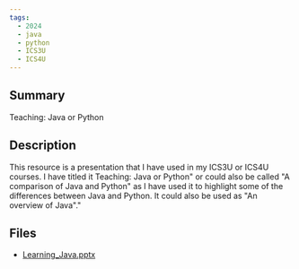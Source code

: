```yaml
---
tags:
  - 2024
  - java
  - python
  - ICS3U
  - ICS4U
---
```


## Summary

Teaching: Java or Python

## Description

This resource is a presentation that I have used in my ICS3U or ICS4U courses. I have titled it Teaching: Java or Python" or could also be called "A comparison of Java and Python" as I have used it to highlight some of the differences between Java and Python. It could also be used as "An overview of Java"."

## Files

*   [Learning\_Java.pptx](https://www.russellgordon.ca/acse/cemc-cse-resources/resources/2024/Ram_Etwaroo/Learning_Java.pptx)
